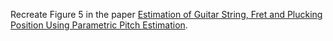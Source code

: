 Recreate Figure 5 in the paper [Estimation of Guitar String, Fret and Plucking Position Using Parametric Pitch Estimation](https://www.researchgate.net/publication/330825544_Estimation_of_Guitar_String_Fret_and_Plucking_Position_Using_Parametric_Pitch_Estimation).